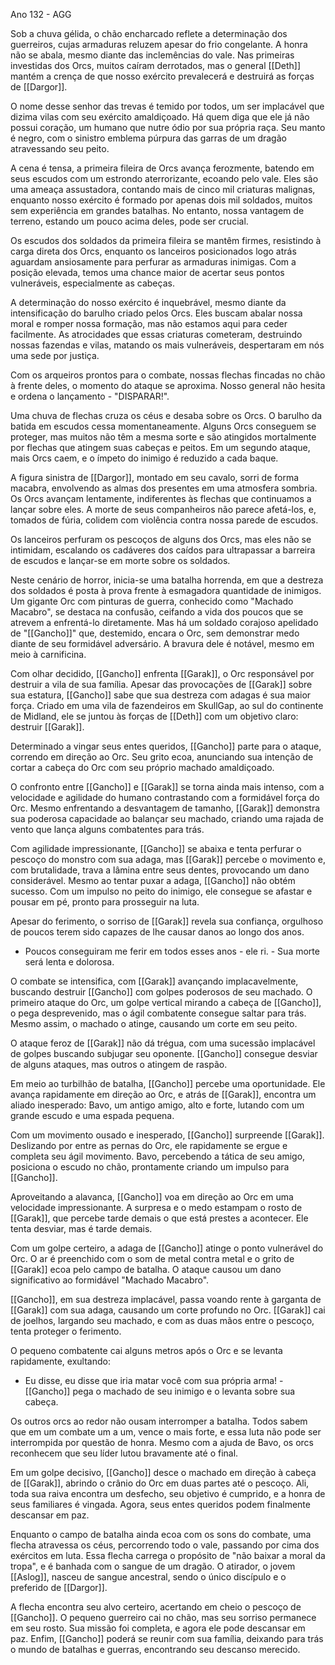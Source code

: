 Ano 132 - AGG

Sob a chuva gélida, o chão encharcado reflete a determinação dos guerreiros, cujas armaduras reluzem apesar do frio congelante. A honra não se abala, mesmo diante das inclemências do vale. Nas primeiras investidas dos Orcs, muitos caíram derrotados, mas o general [[Deth]] mantém a crença de que nosso exército prevalecerá e destruirá as forças de [[Dargor]].

O nome desse senhor das trevas é temido por todos, um ser implacável que dizima vilas com seu exército amaldiçoado. Há quem diga que ele já não possui coração, um humano que nutre ódio por sua própria raça. Seu manto é negro, com o sinistro emblema púrpura das garras de um dragão atravessando seu peito.

A cena é tensa, a primeira fileira de Orcs avança ferozmente, batendo em seus escudos com um estrondo aterrorizante, ecoando pelo vale. Eles são uma ameaça assustadora, contando mais de cinco mil criaturas malignas, enquanto nosso exército é formado por apenas dois mil soldados, muitos sem experiência em grandes batalhas. No entanto, nossa vantagem de terreno, estando um pouco acima deles, pode ser crucial.

Os escudos dos soldados da primeira fileira se mantêm firmes, resistindo à carga direta dos Orcs, enquanto os lanceiros posicionados logo atrás aguardam ansiosamente para perfurar as armaduras inimigas. Com a posição elevada, temos uma chance maior de acertar seus pontos vulneráveis, especialmente as cabeças.

A determinação do nosso exército é inquebrável, mesmo diante da intensificação do barulho criado pelos Orcs. Eles buscam abalar nossa moral e romper nossa formação, mas não estamos aqui para ceder facilmente. As atrocidades que essas criaturas cometeram, destruindo nossas fazendas e vilas, matando os mais vulneráveis, despertaram em nós uma sede por justiça.

Com os arqueiros prontos para o combate, nossas flechas fincadas no chão à frente deles, o momento do ataque se aproxima. Nosso general não hesita e ordena o lançamento - "DISPARAR!".

Uma chuva de flechas cruza os céus e desaba sobre os Orcs. O barulho da batida em escudos cessa momentaneamente. Alguns Orcs conseguem se proteger, mas muitos não têm a mesma sorte e são atingidos mortalmente por flechas que atingem suas cabeças e peitos. Em um segundo ataque, mais Orcs caem, e o ímpeto do inimigo é reduzido a cada baque.

A figura sinistra de [[Dargor]], montado em seu cavalo, sorri de forma macabra, envolvendo as almas dos presentes em uma atmosfera sombria. Os Orcs avançam lentamente, indiferentes às flechas que continuamos a lançar sobre eles. A morte de seus companheiros não parece afetá-los, e, tomados de fúria, colidem com violência contra nossa parede de escudos.

Os lanceiros perfuram os pescoços de alguns dos Orcs, mas eles não se intimidam, escalando os cadáveres dos caídos para ultrapassar a barreira de escudos e lançar-se em morte sobre os soldados.

Neste cenário de horror, inicia-se uma batalha horrenda, em que a destreza dos soldados é posta à prova frente à esmagadora quantidade de inimigos. Um gigante Orc com pinturas de guerra, conhecido como "Machado Macabro", se destaca na confusão, ceifando a vida dos poucos que se atrevem a enfrentá-lo diretamente. Mas há um soldado corajoso apelidado de "[[Gancho]]" que, destemido, encara o Orc, sem demonstrar medo diante de seu formidável adversário. A bravura dele é notável, mesmo em meio à carnificina.

Com olhar decidido, [[Gancho]] enfrenta [[Garak]], o Orc responsável por destruir a vila de sua família. Apesar das provocações de [[Garak]] sobre sua estatura, [[Gancho]] sabe que sua destreza com adagas é sua maior força. Criado em uma vila de fazendeiros em SkullGap, ao sul do continente de Midland, ele se juntou às forças de [[Deth]] com um objetivo claro: destruir [[Garak]].

Determinado a vingar seus entes queridos, [[Gancho]] parte para o ataque, correndo em direção ao Orc. Seu grito ecoa, anunciando sua intenção de cortar a cabeça do Orc com seu próprio machado amaldiçoado.

O confronto entre [[Gancho]] e [[Garak]] se torna ainda mais intenso, com a velocidade e agilidade do humano contrastando com a formidável força do Orc. Mesmo enfrentando a desvantagem de tamanho, [[Garak]] demonstra sua poderosa capacidade ao balançar seu machado, criando uma rajada de vento que lança alguns combatentes para trás.

Com agilidade impressionante, [[Gancho]] se abaixa e tenta perfurar o pescoço do monstro com sua adaga, mas [[Garak]] percebe o movimento e, com brutalidade, trava a lâmina entre seus dentes, provocando um dano considerável. Mesmo ao tentar puxar a adaga, [[Gancho]] não obtém sucesso. Com um impulso no peito do inimigo, ele consegue se afastar e pousar em pé, pronto para prosseguir na luta.

Apesar do ferimento, o sorriso de [[Garak]] revela sua confiança, orgulhoso de poucos terem sido capazes de lhe causar danos ao longo dos anos.

- Poucos conseguiram me ferir em todos esses anos - ele ri. - Sua morte será lenta e dolorosa.  

O combate se intensifica, com [[Garak]] avançando implacavelmente, buscando destruir [[Gancho]] com golpes poderosos de seu machado. O primeiro ataque do Orc, um golpe vertical mirando a cabeça de [[Gancho]], o pega desprevenido, mas o ágil combatente consegue saltar para trás. Mesmo assim, o machado o atinge, causando um corte em seu peito.

O ataque feroz de [[Garak]] não dá trégua, com uma sucessão implacável de golpes buscando subjugar seu oponente. [[Gancho]] consegue desviar de alguns ataques, mas outros o atingem de raspão.

Em meio ao turbilhão de batalha, [[Gancho]] percebe uma oportunidade. Ele avança rapidamente em direção ao Orc, e atrás de [[Garak]], encontra um aliado inesperado: Bavo, um antigo amigo, alto e forte, lutando com um grande escudo e uma espada pequena.

Com um movimento ousado e inesperado, [[Gancho]] surpreende [[Garak]]. Deslizando por entre as pernas do Orc, ele rapidamente se ergue e completa seu ágil movimento. Bavo, percebendo a tática de seu amigo, posiciona o escudo no chão, prontamente criando um impulso para [[Gancho]].

Aproveitando a alavanca, [[Gancho]] voa em direção ao Orc em uma velocidade impressionante. A surpresa e o medo estampam o rosto de [[Garak]], que percebe tarde demais o que está prestes a acontecer. Ele tenta desviar, mas é tarde demais.

Com um golpe certeiro, a adaga de [[Gancho]] atinge o ponto vulnerável do Orc. O ar é preenchido com o som de metal contra metal e o grito de [[Garak]] ecoa pelo campo de batalha. O ataque causou um dano significativo ao formidável "Machado Macabro".

  
[[Gancho]], em sua destreza implacável, passa voando rente à garganta de [[Garak]] com sua adaga, causando um corte profundo no Orc. [[Garak]] cai de joelhos, largando seu machado, e com as duas mãos entre o pescoço, tenta proteger o ferimento.

O pequeno combatente cai alguns metros após o Orc e se levanta rapidamente, exultando:

- Eu disse, eu disse que iria matar você com sua própria arma! - [[Gancho]] pega o machado de seu inimigo e o levanta sobre sua cabeça.

Os outros orcs ao redor não ousam interromper a batalha. Todos sabem que em um combate um a um, vence o mais forte, e essa luta não pode ser interrompida por questão de honra. Mesmo com a ajuda de Bavo, os orcs reconhecem que seu líder lutou bravamente até o final.

Em um golpe decisivo, [[Gancho]] desce o machado em direção à cabeça de [[Garak]], abrindo o crânio do Orc em duas partes até o pescoço. Ali, toda sua raiva encontra um desfecho, seu objetivo é cumprido, e a honra de seus familiares é vingada. Agora, seus entes queridos podem finalmente descansar em paz.

Enquanto o campo de batalha ainda ecoa com os sons do combate, uma flecha atravessa os céus, percorrendo todo o vale, passando por cima dos exércitos em luta. Essa flecha carrega o propósito de "não baixar a moral da tropa", e é banhada com o sangue de um dragão. O atirador, o jovem [[Aslog]], nasceu de sangue ancestral, sendo o único discípulo e o preferido de [[Dargor]].

A flecha encontra seu alvo certeiro, acertando em cheio o pescoço de [[Gancho]]. O pequeno guerreiro cai no chão, mas seu sorriso permanece em seu rosto. Sua missão foi completa, e agora ele pode descansar em paz. Enfim, [[Gancho]] poderá se reunir com sua família, deixando para trás o mundo de batalhas e guerras, encontrando seu descanso merecido.